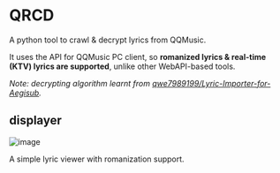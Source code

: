 # QRCD

A python tool to crawl & decrypt lyrics from QQMusic.

It uses the API for QQMusic PC client, so **romanized lyrics & real-time (KTV) lyrics are supported**, unlike other WebAPI-based tools.

*Note: decrypting algorithm learnt from [qwe7989199/Lyric-Importer-for-Aegisub](https://github.com/qwe7989199/Lyric-Importer-for-Aegisub).*

## displayer

![image](https://user-images.githubusercontent.com/6646473/38776841-25c4ed64-40d0-11e8-9b5c-91975b12b714.png)

A simple lyric viewer with romanization support.
